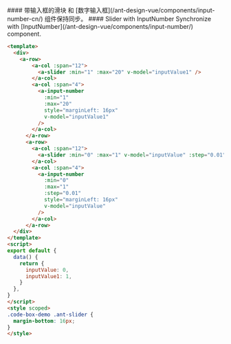 <cn>
#### 带输入框的滑块
和 [数字输入框](/ant-design-vue/components/input-number-cn/) 组件保持同步。
</cn>

<us>
#### Slider with InputNumber
Synchronize with [InputNumber](/ant-design-vue/components/input-number/) component.
</us>

```html
<template>
  <div>
    <a-row>
        <a-col :span="12">
          <a-slider :min="1" :max="20" v-model="inputValue1" />
        </a-col>
        <a-col :span="4">
          <a-input-number
            :min="1"
            :max="20"
            style="marginLeft: 16px"
            v-model="inputValue1"
          />
        </a-col>
      </a-row>
      <a-row>
        <a-col :span="12">
          <a-slider :min="0" :max="1" v-model="inputValue" :step="0.01" />
        </a-col>
        <a-col :span="4">
          <a-input-number
            :min="0"
            :max="1"
            :step="0.01"
            style="marginLeft: 16px"
            v-model="inputValue"
          />
        </a-col>
      </a-row>
  </div>
</template>
<script>
export default {
  data() {
    return {
      inputValue: 0,
      inputValue1: 1,
    }
  },
}
</script>
<style scoped>
.code-box-demo .ant-slider {
  margin-bottom: 16px;
}
</style>
```

